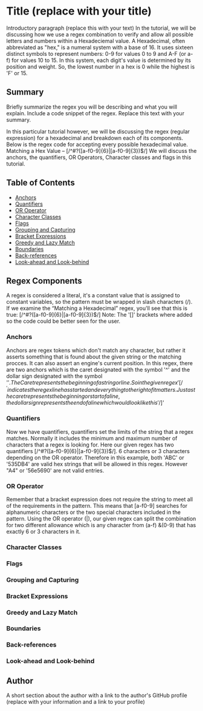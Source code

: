 # Title (replace with your title)

Introductory paragraph (replace this with your text)
In the tutorial, we will be discussing how we use a regex combination to verify and allow all possible letters and numbers within a Hexadeciemal value. A Hexadecimal, often abbreviated as "hex," is a numeral system with a base of 16. It uses sixteen distinct symbols to represent numbers: 0-9 for values 0 to 9 and A-F (or a-f) for values 10 to 15. In this system, each digit's value is determined by its position and weight. So, the lowest number in a hex is 0 while the highest is 'F' or 15.

## Summary

Briefly summarize the regex you will be describing and what you will explain. Include a code snippet of the regex. Replace this text with your summary.

In this particular tutorial however, we will be discussing the regex (regular expression) for a hexadecimal and breakdown each of its components.
Below is the regex code for accepting every possible hexadecimal value.
Matching a Hex Value – [/^#?([a-f0-9]{6}|[a-f0-9]{3})$/]
We will discuss the anchors, the quantifiers, OR Operators, Character classes and flags in this tutorial.

## Table of Contents

- [Anchors](#anchors)
- [Quantifiers](#quantifiers)
- [OR Operator](#or-operator)
- [Character Classes](#character-classes)
- [Flags](#flags)
- [Grouping and Capturing](#grouping-and-capturing)
- [Bracket Expressions](#bracket-expressions)
- [Greedy and Lazy Match](#greedy-and-lazy-match)
- [Boundaries](#boundaries)
- [Back-references](#back-references)
- [Look-ahead and Look-behind](#look-ahead-and-look-behind)

## Regex Components
A regex is considered a literal, it's a constant value that is assigned to constant variables, so the pattern must be wrapped in slash characters (/). If we examine the “Matching a Hexadecimal” regex, you'll see that this is true:
[/^#?([a-f0-9]{6}|[a-f0-9]{3})$/] 
Note: The '[]' brackets where added so the code could be better seen for the user.
### Anchors
Anchors are regex tokens which don't match any character, but rather it asserts something that is found about the given string or the matching procces. It can also assert an engine's current position. In this regex, there are two anchors which is the caret designated with the symbol '^' and the dollar sign designated with the symbol '$'. The Caret represents the beginning of a string or line. So in the given regex '[/^' indicates the regex line has started and everything to the right of it matters. Just as the caret represents the beginning or start of a line, the dollar sign represents the end of a line which would look like this '$/]'
### Quantifiers
Now we have quantifiers, quantifiers set the limits of the string that a regex matches. Normally it includes the minimum and maximum number of characters that a regex is looking for. Here our given regex has two quantifiers [/^#?([a-f0-9]{6}|[a-f0-9]{3})$/]. 6 characters or 3 characters depending on the OR operator.
Therefore in this example, both 'ABC' or '535DB4' are valid hex strings that will be allowed in this regex.
However "A4" or '56e5690' are not valid entries.
### OR Operator
Remember that a bracket expression does not require the string to meet all of the requirements in the pattern. This means that [a-f0-9] searches for alphanumeric characters or the two special characters included in the pattern. Using the OR operator (|), our given regex can split the combination for two different allowance which is any character from (a-f) &(0-9) that has exactly 6 or 3 characters in it. 
### Character Classes

### Flags

### Grouping and Capturing

### Bracket Expressions

### Greedy and Lazy Match

### Boundaries

### Back-references

### Look-ahead and Look-behind

## Author

A short section about the author with a link to the author's GitHub profile (replace with your information and a link to your profile)
